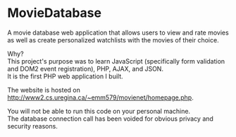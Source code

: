# MovieDatabase

A movie database web application that allows users to view and rate movies as well as create personalized watchlists with the movies of their choice.  

Why?  
This project's purpose was to learn JavaScript (specifically form validation and DOM2 event registration), PHP, AJAX, and JSON.  
It is the first PHP web application I built.  

The website is hosted on http://www2.cs.uregina.ca/~emm579/movienet/homepage.php.  

You will not be able to run this code on your personal machine.  
The database connection call has been voided for obvious privacy and security reasons.  
